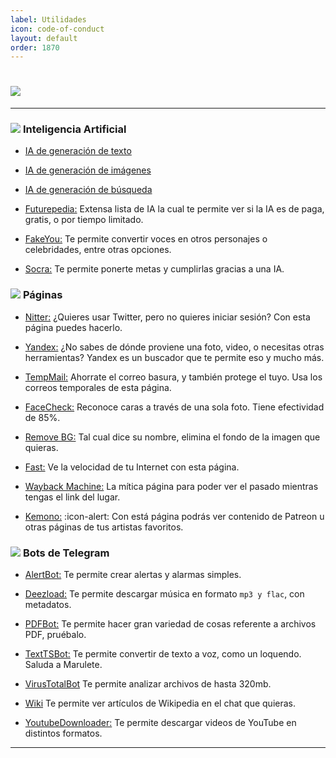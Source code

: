 ```yaml
---
label: Utilidades
icon: code-of-conduct
layout: default
order: 1870
---
```



# ![](https://i.postimg.cc/zD2QSk5x/banner-items-lcdh-7.png)


---

### ![](https://i.postimg.cc/fyHqs50r/Proyecto-nuevo-2.png) **Inteligencia Artificial**


- [IA de generación de texto](https://noiroom.tech/I-Artificial/ai-text)


- [IA de generación de imágenes](https://noiroom.tech/I-Artificial/ai-image)


- [IA de generación de búsqueda](https://noiroom.tech/I-Artificial/ai-search)


- [Futurepedia:](https://www.futurepedia.io/)
Extensa lista de IA la cual te permite ver si la IA es de paga, gratis, o por tiempo limitado.


- [FakeYou:](https://fakeyou.com/)
Te permite convertir voces en otros personajes o celebridades, entre otras opciones.


- [Socra:](https://socra.com/)
Te permite ponerte metas y cumplirlas gracias a una IA.


### ![](https://i.postimg.cc/fyHqs50r/Proyecto-nuevo-2.png) **Páginas**


- [Nitter:](https://nitter.1d4.us/)
¿Quieres usar Twitter, pero no quieres iniciar sesión? Con esta página puedes hacerlo.


- [Yandex:](https://yandex.com/)
¿No sabes de dónde proviene una foto, video, o necesitas otras herramientas? Yandex es un buscador que te permite eso y mucho más.


- [TempMail:](https://temp-mail.org/es/)
Ahorrate el correo basura, y también protege el tuyo. Usa los correos temporales de esta página.


- [FaceCheck:](https://facecheck.id/es)
Reconoce caras a través de una sola foto. Tiene efectividad de 85%.


- [Remove BG:](https://www.remove.bg/es)
Tal cual dice su nombre, elimina el fondo de la imagen que quieras.


- [Fast:](https://fast.com/es/)
Ve la velocidad de tu Internet con esta página.


- [Wayback Machine:](https://web.archive.org/)
La mítica página para poder ver el pasado mientras tengas el link del lugar.


- [Kemono:](https://kemono.party/artists) :icon-alert:
Con está página podrás ver contenido de Patreon u otras páginas de tus artistas favoritos.


### ![](https://i.postimg.cc/fyHqs50r/Proyecto-nuevo-2.png) **Bots de Telegram**


- [AlertBot:](https://t.me/AlertBot)
Te permite crear alertas y alarmas simples.


- [Deezload:](https://t.me/deezload2bot)
Te permite descargar música en formato `mp3 y flac`, con metadatos.


- [PDFBot:](https://t.me/pdfbot)
Te permite hacer gran variedad de cosas referente a archivos PDF, pruébalo.


- [TextTSBot:](https://t.me/TextTSBot)
Te permite convertir de texto a voz, como un loquendo. Saluda a Marulete.


- [VirusTotalBot](https://t.me/VirusTotalAV_bot)
Te permite analizar archivos de hasta 320mb.


- [Wiki](https://t.me/wiki)
Te permite ver artículos de Wikipedia en el chat que quieras.


- [YoutubeDownloader:](https://t.me/youtubedownload3r_robot)
Te permite descargar videos de YouTube en distintos formatos.


---


